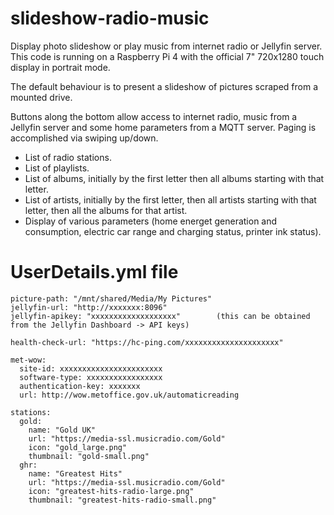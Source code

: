 # slideshow-radio-music
Display photo slideshow or play music from internet radio or Jellyfin server. This code is running on a Raspberry Pi 4 with the official 7" 720x1280 touch display in portrait mode.

The default behaviour is to present a slideshow of pictures scraped from a mounted drive.

Buttons along the bottom allow access to internet radio, music from a Jellyfin server and some home parameters from a MQTT server. Paging is accomplished via swiping up/down.
* List of radio stations.
* List of playlists.
* List of albums, initially by the first letter then all albums starting with that letter.
* List of artists, initially by the first letter, then all artists starting with that letter, then all the albums for that artist.
* Display of various parameters (home energet generation and consumption, electric car range and charging status, printer ink status).

# UserDetails.yml file
```
picture-path: "/mnt/shared/Media/My Pictures"
jellyfin-url: "http://xxxxxxx:8096"
jellyfin-apikey: "xxxxxxxxxxxxxxxxxxx"        (this can be obtained from the Jellyfin Dashboard -> API keys) 

health-check-url: "https://hc-ping.com/xxxxxxxxxxxxxxxxxxxxx"

met-wow:
  site-id: xxxxxxxxxxxxxxxxxxxxxxx
  software-type: xxxxxxxxxxxxxxxxx
  authentication-key: xxxxxxx
  url: http://wow.metoffice.gov.uk/automaticreading

stations:
  gold:
    name: "Gold UK"
    url: "https://media-ssl.musicradio.com/Gold"
    icon: "gold_large.png"
    thumbnail: "gold-small.png"
  ghr:
    name: "Greatest Hits"
    url: "https://media-ssl.musicradio.com/Gold"
    icon: "greatest-hits-radio-large.png"
    thumbnail: "greatest-hits-radio-small.png"
```
